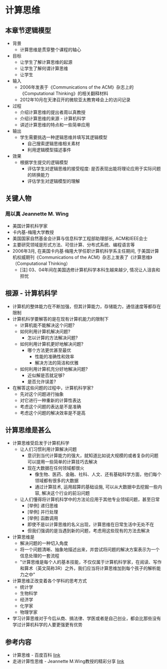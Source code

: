 # 计算思维

## 本章节逻辑模型

* 背景
    * 计算思维是贯穿整个课程的轴心
* 目标
    * 让学生了解计算思维的起源
    * 让学生了解何谓计算思维
    * 让学生
* 输入
    * 2006年发表于《Communications of the ACM》杂志上的《Computational Thinking》的相关翻释材料
    * 2012年10月在天津召开的微软亚太教育峰会上的访问记录
* 过程
    * 介绍计算思维的提出者周以真教授
    * 介绍计算思维的来源 - 计算机科学
    * 讲述计算思维的特点和一些简单应用
* 输出
    * 学生需要挑选一种逻辑思维并填写其逻辑模型
        * 自己搜索逻辑思维相关素材
        * 利用逻辑模型描述事件
* 效果
    * 根据学生提交的逻辑模型
        * 评估学生对逻辑思维的接受程度: 是否表现出能将理论应用于实际问题的转换能力
        * 评估学生对逻辑模型的理解

## 关键人物

### 周以真 Jeannette M. Wing

* 美国计算机科学家
* 卡内基-梅隆大学教授
* 美国国家自然基金会计算与信息科学工程部助理部长, ACM和IEEE会士
* 主要研究领域是形式方法、可信计算、分布式系统、编程语言等
* 2006年3月, 在美国卡内基·梅隆大学任职计算机科学系主任期间, 于美国计算机权威期刊《Communications of the ACM》杂志上发表了《计算思维》（Computational Thinking）
    * [注] 03、04年间在美国选修计算机科学本科生越来越少, 情况让人沮丧和担忧

## 根源 - 计算机科学

* 计算机的整体能力在不断加强，但其计算能力，存储能力，通信速度等都存在限制
* 计算机科学要解答的是在现有计算机能力的限制下
    * 计算机能不能解决这个问题?
    * 如何利用计算机解决问题?
        * 怎以计算的方法解决问题?
    * 如何利用计算机更好地解决问题?
        * 哪个方法更优甚至最优
            * 性能的准确性和效率
            * 解决方法的简洁和优雅
    * 如何利用计算机充分好地解决问题?
        * 近似解是否就足够?
        * 是否允许误差?
* 在解答这些问题的过程中，计算机科学家?
    * 先对这个问题进行抽象
    * 对它进行一种重新的计算性表达
    * 考虑这个问题的表达是不是准确
    * 考虑这个问题的解决效率是不是高

## 计算思维是甚么

* 计算思维受启发于计算机科学
    * 让人们习惯利用计算解决问题
        * 意识到当代计算能力的强大，就知道比如说大规模的或者复杂的问题可以提用一些简单的计算技巧去解决
        * 现在大数据在任何领域都很火
            * 像生物、医药、金融、社科、人文、还有基础科学方面，他们每个领域都有很多的大数据
            * 通过计算技术, 运用超算的基础设施, 可以从大数据中去挖掘一些内容, 解决这个行业的前沿问题
    * 让人们懂得将计算机科学中的方法论应用于其他专业领域问题，甚至日常
        * [举例] 递归思维
        * [举例] 并行处理
        * [举例] 函数调用
        * 即使不是以计算思维的名义出现，计算思维在日常生活中无处不在
        * 但我们强调的是当遇到新的问题，考虑用这些现有的方法去解决
* 计算思维是
    * 解决问题的一种切入角度
    * 将一个问题清晰、抽象地描述出来，并尝试将问题的解决方案表示为一个信息处理的一套流程
    * "计算思维是每个人的基本技能，不仅仅属于计算机科学家，在阅读、写作和算术（英文简称3R）之外，我们应当将计算思维加到每个孩子的解析能力之中"
* 计算思维正改变着各个学科的思考方式
    * 统计学
    * 生物科学
    * 经济学
    * 化学家
    * 物理学家
* 学习计算思维对于今后从商、搞法律、学医或者是自己创业，都会比那些没有学过计算机科学的人要更强更有优势

## 参考内容

* 计算思维 - 百度百科 [link](https://baike.baidu.com/item/%E8%AE%A1%E7%AE%97%E6%80%9D%E7%BB%B4/4689456?fr=aladdin)
* 走进计算性思维 - Jeannette M.Wing教授的精彩分享 [link](http://blog.sina.com.cn/s/blog_4caedc7a0102emnl.html)